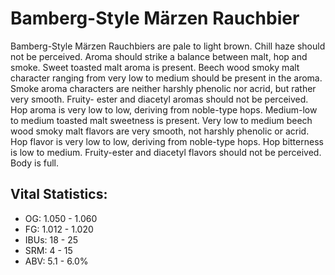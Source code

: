 # Bamberg-Style Märzen Rauchbier

Bamberg-Style Märzen Rauchbiers are pale to light brown. Chill haze should not be perceived. Aroma should strike a balance between malt, hop and smoke. Sweet toasted malt aroma is present. Beech wood smoky malt character ranging from very low to medium should be present in the aroma. Smoke aroma characters are neither harshly phenolic nor acrid, but rather very smooth. Fruity- ester and diacetyl aromas should not be perceived. Hop aroma is very low to low, deriving from noble-type hops. Medium-low to medium toasted malt sweetness is present. Very low to medium beech wood smoky malt flavors are very smooth, not harshly phenolic or acrid. Hop flavor is very low to low, deriving from noble-type hops. Hop bitterness is low to medium. Fruity-ester and diacetyl flavors should not be perceived. Body is full.

## Vital Statistics:

- OG: 1.050 - 1.060
- FG: 1.012 - 1.020
- IBUs: 18 - 25
- SRM: 4 - 15
- ABV: 5.1 - 6.0%